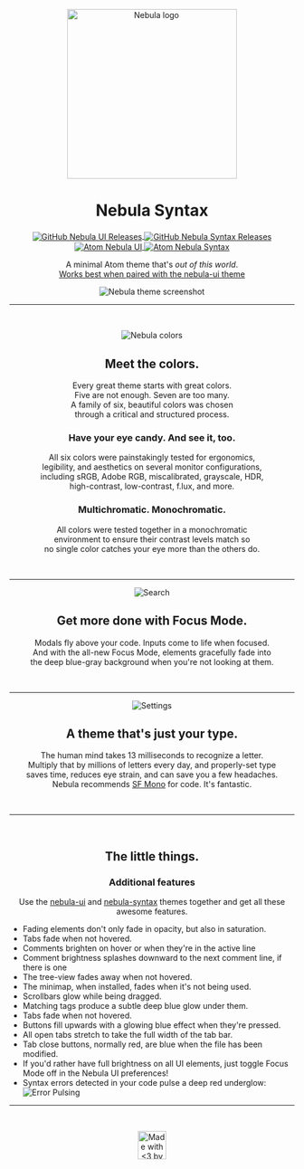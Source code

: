 <!-- Logo -->

<p align="center">
  <img align="center" src="https://www.tjkohli.com/nebula/nebula-logo.svg" alt="Nebula logo" width="300">
</p>

<!-- Heading -->

<h1 align="center">Nebula Syntax</h1>

<!-- Shields -->

<p align="center">
	<a href="https://github.com/tjkohli/nebula-ui/">
		<img align="center" src="https://img.shields.io/github/release/tjkohli/nebula-ui.svg?style=flat-square&label=UI%20-%20GitHub" alt="GitHub Nebula UI Releases">
	</a>
	<a href="https://github.com/tjkohli/nebula-syntax/">
		<img align="center" src="https://img.shields.io/github/release/tjkohli/nebula-syntax.svg?style=flat-square&label=Syntax%20-%20GitHub" alt="GitHub Nebula Syntax Releases">
	</a>
	<a href="https://atom.io/themes/nebula-ui">
		<img align="center" src="https://img.shields.io/apm/dm/nebula-ui.svg?style=flat-square&label=UI%20-%20Atom" alt="Atom Nebula UI">
	</a>
	<a href="https://atom.io/themes/nebula-syntax">
		<img align="center" src="https://img.shields.io/apm/dm/nebula-syntax.svg?style=flat-square&label=Syntax%20-%20Atom" alt="Atom Nebula Syntax">
	</a>
</p>

<p align="center">A minimal Atom theme that's <em>out of this world</em>.<br><a href="https://atom.io/themes/nebula-ui">Works best when paired with the nebula-ui theme</a></p>

<p align="center">
  <img align="center" src="http://tjkoh.li/q4OR/47Q3r092+" alt="Nebula theme screenshot">
</p>

<hr>

<!-- Colors -->

<br>
<p align="center">
  <img align="center" src="http://tjkoh.li/nmlY/12d2Hgpc+" alt="Nebula colors">
</p>

<h2 align="center" >Meet the colors.</h2>
<p align="center">
	Every great theme starts with great colors. <br>
	Five are not enough. Seven are too many. <br>
	A family of six, beautiful colors was chosen <br>
	through a critical and structured process.
</p>

<!-- Contrast -->

<h3 align="center">Have your eye candy. And see it, too.</h3>
<p align="center">
	All six colors were painstakingly tested for ergonomics, <br>
	legibility, and aesthetics on several monitor configurations, <br>
	including sRGB, Adobe RGB, miscalibrated, grayscale, HDR, <br>
	high-contrast, low-contrast, f.lux, and more.
</p>

<h3 align="center">Multichromatic. Monochromatic.</h3>
<p align="center">
	All colors were tested together in a monochromatic <br>
	environment to ensure their contrast levels match so <br>
	no single color catches your eye more than the others do.
</p>
<br>

<hr>

<!-- Focus -->

<p align="center">
  <img align="center" src="http://tjkoh.li/EoKQ/1zrgqdez+" alt="Search">
</p>

<h2 align="center">Get more done with Focus Mode.</h2>
<p align="center">
	Modals fly above your code. Inputs come to life when focused. <br>
	And with the all-new Focus Mode, elements gracefully fade into <br>the deep blue-gray background when you're not looking at them.
</p>
<br>

<hr>

<!-- Typography -->

<p align="center">
  <img align="center" src="http://tjkoh.li/deT/3HRNDq60+" alt="Settings">
</p>

<h2 align="center">A theme that's just your type.</h2>
<p align="center">
	The human mind takes 13 milliseconds to recognize a letter. <br>
	Multiply that by millions of letters every day, and properly-set type <br>
	saves time, reduces eye strain, and can save you a few headaches.<br>
	Nebula recommends <a href="https://atom.io/packages/import-sf-mono">SF Mono</a> for code. It's fantastic.
</p>
<br>

<hr>

<br>

<h2 align="center">The little things.</h2>
<h3 align="center">Additional features</h3>
<p align="center">Use the <a href="https://atom.io/themes/nebula-ui">nebula-ui</a> and <a href="https://atom.io/themes/nebula-syntax">nebula-syntax</a> themes together and get all these awesome features.
	<ul>
		<li>Fading elements don't only fade in opacity, but also in saturation.</li>
		<li>Tabs fade when not hovered.</li>
		<li>Comments brighten on hover or when they're in the active line</li>
		<li>Comment brightness splashes downward to the next comment line, if there is one</li>
		<li>The tree-view fades away when not hovered.</li>
		<li>The minimap, when installed, fades when it's not being used.</li>
		<li>Scrollbars glow while being dragged.</li>
		<li>Matching tags produce a subtle deep blue glow under them.</li>
		<li>Tabs fade when not hovered.</li>
		<li>Buttons fill upwards with a glowing blue effect when they're pressed.</li>
		<li>All open tabs stretch to take the full width of the tab bar.</li>
		<li>Tab close buttons, normally red, are blue when the file has been modified.</li>
		<li>If you'd rather have full brightness on all UI elements, just toggle Focus Mode off in the Nebula UI preferences!</li>
		<li>
			Syntax errors detected in your code pulse a deep red underglow:<br>
			<img src="http://i.giphy.com/12BQyrHqrBij9C.gif" alt="Error Pulsing">
		</li>
	</ul>
</p>

<hr>

<br>
<p align="center">
	<a href="https://www.tjkohli.com/" title="Made with <3 by TJ Kohli">
		<img src="https://www.tjkohli.com/nebula/tjk.svg" align="center" width="50" alt="Made with <3 by TJ Kohli">
	</a>
</p>
